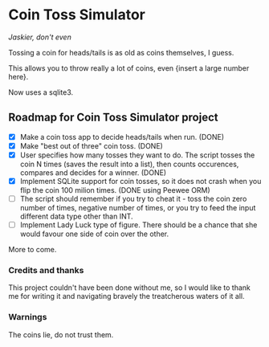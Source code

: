 # Coin Toss Simulator

*Jaskier, don't even*

Tossing a coin for heads/tails is as old as coins themselves, I guess.

This allows you to throw really a lot of coins, even {insert a large number here}.

Now uses a sqlite3.

## Roadmap for Coin Toss Simulator project

- [X] Make a coin toss app to decide heads/tails when run. (DONE)
- [X] Make "best out of three" coin toss. (DONE)
- [X] User specifies how many tosses they want to do. The script tosses the coin N times (saves the result into a list), then counts occurences, compares and decides for a winner. (DONE)
- [X] Implement SQLite support for coin tosses, so it does not crash when you flip the coin 100 milion times. (DONE using Peewee ORM)
- [ ] The script should remember if you try to cheat it - toss the coin zero number of times, negative number of times, or you try to feed the input different data type other than INT. 
- [ ] Implement Lady Luck type of figure. There should be a chance that she would favour one side of coin over the other. 

More to come.

### Credits and thanks
This project couldn't have been done without me, so I would like to thank me for writing it and navigating bravely the treatcherous waters of it all.

### Warnings
The coins lie, do not trust them.